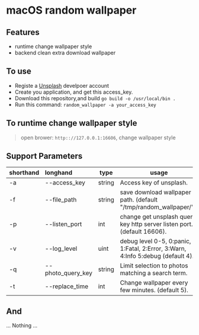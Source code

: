# macOS random wallpaper

## Features
+ runtime change wallpaper style
+ backend clean extra download wallpaper

## To use
+ Registe a [Unsplash](https://unsplash.com/developers) develpoer account
+ Create you application, and get this access_key.
+ Download this repository,and build `go build -o /usr/local/bin .`
+ Run this command: `random_wallpaper -a your_access_key`

## To runtime change wallpaper style
> open brower: `http:://127.0.0.1:16606`, change wallpaper style

## Support Parameters
| shorthand | longhand | type | usage |
| --------- |:-------- | ---- | ----- |
| -a        | --access_key | string | Access key of unsplash. |
| -f        | --file_path | string | save download wallpaper path. (default "/tmp/random_wallpaper/"). |
| -p        | --listen_port | int | change get unsplash query key http server listen port. (default 16606). |
| -v        | --log_level | uint | debug level 0-5, 0:panic, 1:Fatal, 2:Error, 3:Warn, 4:Info 5:debug (default 4). |
| -q        | --photo_query_key | string | Limit selection to photos matching a search term. |
| -t        | --replace_time | int | Change wallpaper every few minutes. (default 5). |

## And
... Nothing ...
